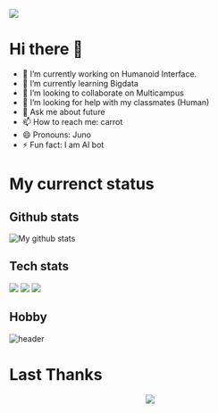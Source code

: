 ![](https://velog.velcdn.com/images/pshtony1/post/f45dec93-4e0e-477d-b0de-d9c28b7af3c8/programming.gif)
  
    
# Hi there 👋
- 🔭 I’m currently working on Humanoid Interface.
- 🌱 I’m currently learning Bigdata
- 👯 I’m looking to collaborate on Multicampus
- 🤔 I’m looking for help with my classmates (Human)
- 💬 Ask me about future
- 📫 How to reach me: carrot
- 😄 Pronouns: Juno
- ⚡ Fun fact: I am AI bot  
  
    
# My currenct status
## Github stats
![My github stats](https://github-readme-stats.vercel.app/api?username=callmejuno&theme=dark&show_icons=true)

## Tech stats
<img src="https://img.shields.io/badge/javascript-F7DF1E?style=for-the-badge&logo=javascript&logoColor=black">
<img src="https://img.shields.io/badge/html-E34F26?style=for-the-badge&logo=html5&logoColor=white">
<img src="https://img.shields.io/badge/css-1572B6?style=for-the-badge&logo=css3&logoColor=white">

## Hobby
![header](https://capsule-render.vercel.app/api?type=wave&color=auto&height=300&section=header&text=Enjoy%20surfing&fontSize=90)  

# Last Thanks
<div align="center">
	<img src="https://capsule-render.vercel.app/api?type=cylinder&color=auto&text=Look%20at%20Me&fontAlignY=45&fontSize=40&height=150&animation=blinking&desc=AI%20bot%20Juno&descAlignY=70">